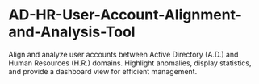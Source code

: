 # AD-HR-User-Account-Alignment-and-Analysis-Tool
Align and analyze user accounts between Active Directory (A.D.) and Human Resources (H.R.) domains. Highlight anomalies, display statistics, and provide a dashboard view for efficient management.
